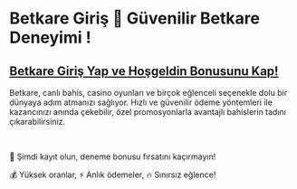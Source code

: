 # Betkare Giriş 🎲 Güvenilir Betkare Deneyimi !

## [Betkare Giriş Yap ve Hoşgeldin Bonusunu Kap!](https://winzhub.org/?utm_source=Betkare&utm_medium=referral)

Betkare, canlı bahis, casino oyunları ve birçok eğlenceli seçenekle dolu bir dünyaya adım atmanızı sağlıyor. Hızlı ve güvenilir ödeme yöntemleri ile kazancınızı anında çekebilir, özel promosyonlarla avantajlı bahislerin tadını çıkarabilirsiniz. 

<br>

🎁 Şimdi kayıt olun, deneme bonusu fırsatını kaçırmayın!

💰 Yüksek oranlar, ⚡ Anlık ödemeler, 🔥 Sınırsız eğlence!
